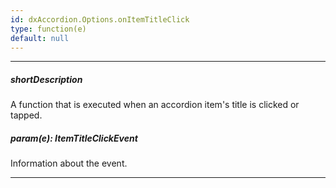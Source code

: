 ```yaml
---
id: dxAccordion.Options.onItemTitleClick
type: function(e)
default: null
---
```

---
##### shortDescription
A function that is executed when an accordion item's title is clicked or tapped.

##### param(e): ItemTitleClickEvent
Information about the event.

---

